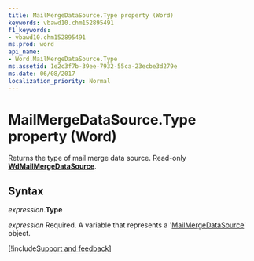 ```yaml
---
title: MailMergeDataSource.Type property (Word)
keywords: vbawd10.chm152895491
f1_keywords:
- vbawd10.chm152895491
ms.prod: word
api_name:
- Word.MailMergeDataSource.Type
ms.assetid: 1e2c3f7b-39ee-7932-55ca-23ecbe3d279e
ms.date: 06/08/2017
localization_priority: Normal
---
```



# MailMergeDataSource.Type property (Word)

Returns the type of mail merge data source. Read-only  **[WdMailMergeDataSource](Word.WdMailMergeDataSource.md)**.


## Syntax

_expression_.**Type**

_expression_ Required. A variable that represents a '[MailMergeDataSource](Word.MailMergeDataSource.md)' object.




[!include[Support and feedback](~/includes/feedback-boilerplate.md)]